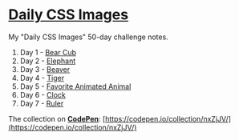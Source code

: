 # [Daily CSS Images](http://dailycssimages.com/)
My "Daily CSS Images" 50-day challenge notes.

1. Day 1 - [Bear Cub](/day-01)
2. Day 2 - [Elephant](/day-02)
3. Day 3 - [Beaver](/day-03)
4. Day 4 - [Tiger](/day-04)
5. Day 5 - [Favorite Animated Animal](/day-05)
6. Day 6 - [Clock](/day-06)
7. Day 7 - [Ruler](/day-07)

The collection on [**CodePen**](https://codepen.io/collection/nxZjJV/): [https://codepen.io/collection/nxZjJV/](https://codepen.io/collection/nxZjJV/)